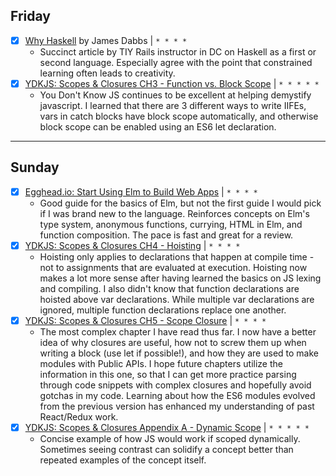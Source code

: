 ## Friday
* [x] [Why Haskell](http://jdabbs.com/why-haskell/) by James Dabbs | `* * * *`
  * Succinct article by TIY Rails instructor in DC on Haskell as a first or second language. Especially agree with the point that constrained learning often leads to creativity.
* [x] [YDKJS: Scopes & Closures CH3 - Function vs. Block Scope](https://github.com/getify/You-Dont-Know-JS/blob/master/scope%20%26%20closures/ch3.md) | `* * * * *`
  * You Don't Know JS continues to be excellent at helping demystify javascript. I learned that there are 3 different ways to write IIFEs, vars in catch blocks have block scope automatically, and otherwise block scope can be enabled using an ES6 let declaration.
***
## Sunday
* [x] [Egghead.io: Start Using Elm to Build Web Apps](https://egghead.io/courses/start-using-elm-to-build-web-applications?utm_source=drip&utm_medium=email&utm_campaign=elm-for-web-apps) | `* * * *`
  * Good guide for the basics of Elm, but not the first guide I would pick if I was brand new to the language. Reinforces concepts on Elm's type system, anonymous functions, currying, HTML in Elm, and function composition. The pace is fast and great for a review.
* [x] [YDKJS: Scopes & Closures CH4 - Hoisting](https://github.com/getify/You-Dont-Know-JS/blob/master/scope%20%26%20closures/ch4.md) | `* * * *`
  * Hoisting only applies to declarations that happen at compile time - not to assignments that are evaluated at execution. Hoisting now makes a lot more sense after having learned the basics on JS lexing and compiling. I also didn't know that function declarations are hoisted above var declarations. While multiple var declarations are ignored, multiple function declarations replace one another.
* [x] [YDKJS: Scopes & Closures CH5 - Scope Closure](https://github.com/getify/You-Dont-Know-JS/blob/master/scope%20%26%20closures/ch5.md) | `* * * *`
  * The most complex chapter I have read thus far. I now have a better idea of why closures are useful, how not to screw them up when writing a block (use let if possible!), and how they are used to make modules with Public APIs. I hope future chapters utilize the information in this one, so that I can get more practice parsing through code snippets with complex closures and hopefully avoid gotchas in my code. Learning about how the ES6 modules evolved from the previous version has enhanced my understanding of past React/Redux work.
* [x] [YDKJS: Scopes & Closures Appendix A - Dynamic Scope](https://github.com/getify/You-Dont-Know-JS/blob/master/scope%20%26%20closures/apA.md) | `* * * * *`
  * Concise example of how JS would work if scoped dynamically. Sometimes seeing contrast can solidify a concept better than repeated examples of the concept itself.

